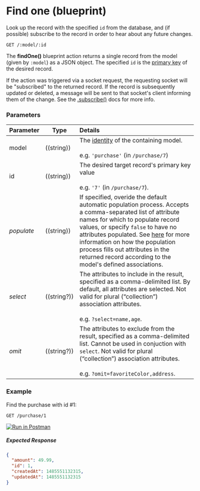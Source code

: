# Find one (blueprint)

Look up the record with the specified `id` from the database, and (if possible) subscribe to the record in order to hear about any future changes.

```usage
GET /:model/:id
```


The **findOne()** blueprint action returns a single record from the model (given by `:model`) as a JSON object. The specified `id` is the [primary key](http://en.wikipedia.org/wiki/Unique_key) of the desired record.

If the action was triggered via a socket request, the requesting socket will be "subscribed" to the returned record. If the record is subsequently updated or deleted, a message will be sent to that socket's client informing them of the change. See the [.subscribe()](https://sailsjs.com/documentation/reference/web-sockets/resourceful-pub-sub/subscribe) docs for more info.


### Parameters

 Parameter                          | Type                                    | Details
 ---------------------------------- | --------------------------------------- |:---------------------------------
 model          | ((string))   | The [identity](https://sailsjs.com/documentation/concepts/models-and-orm/model-settings#?identity) of the containing model.<br/><br/>e.g. `'purchase'` (in `/purchase/7`)
 id                | ((string))    | The desired target record's primary key value<br/><br/>e.g. `'7'` (in `/purchase/7`).
 _populate_       | ((string))    | If specified, overide the default automatic population process. Accepts a comma-separated list of attribute names for which to populate record values, or specify `false` to have no attributes populated. See [here](https://sailsjs.com/documentation/concepts/models-and-orm/records#?populated-values) for more information on how the population process fills out attributes in the returned record according to the model's defined associations.
 _select_         | ((string?))   | The attributes to include in the result, specified as a comma-delimited list.  By default, all attributes are selected.  Not valid for plural (&ldquo;collection&rdquo;) association attributes.<br/> <br/> e.g. `?select=name,age`.
 _omit_           | ((string?))   | The attributes to exclude from the result, specified as a comma-delimited list.  Cannot be used in conjuction with `select`.    Not valid for plural (&ldquo;collection&rdquo;) association attributes.<br/> <br/> e.g. `?omit=favoriteColor,address`.


### Example
Find the purchase with id #1:

```text
GET /purchase/1
```

[![Run in Postman](https://s3.amazonaws.com/postman-static/run-button.png)](https://www.getpostman.com/run-collection/96217d0d747e536e49a4)

##### Expected Response

 ```json
 {
   "amount": 49.99,
   "id": 1,
   "createdAt": 1485551132315,
   "updatedAt": 1485551132315
 }
 ```


<docmeta name="displayName" value="find one">
<docmeta name="pageType" value="endpoint">

